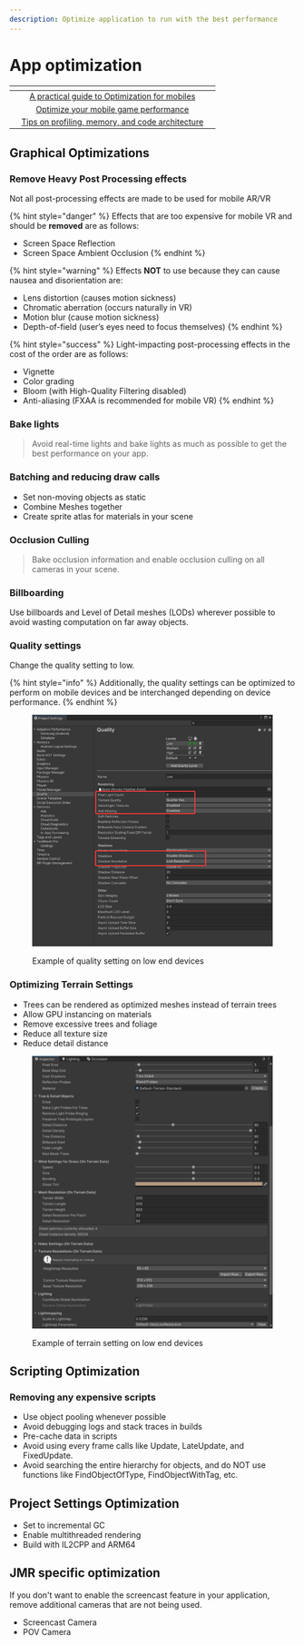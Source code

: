 ```yaml
---
description: Optimize application to run with the best performance
---
```


# App optimization

<table data-view="cards"><thead><tr><th></th><th align="center"></th><th align="center"></th></tr></thead><tbody><tr><td></td><td align="center"><a href="https://docs.unity3d.com/2020.1/Documentation/Manual/MobileOptimizationPracticalGuide.html">A practical guide to Optimization for mobiles</a></td><td align="center"></td></tr><tr><td></td><td align="center"><a href="https://blog.unity.com/games/optimize-your-mobile-game-performance-expert-tips-on-graphics-and-assets">Optimize your mobile game performance</a></td><td align="center"></td></tr><tr><td></td><td align="center"><a href="https://blog.unity.com/games/optimize-your-mobile-game-performance-tips-on-profiling-memory-and-code-architecture-from">Tips on profiling, memory, and code architecture</a></td><td align="center"></td></tr></tbody></table>

## Graphical Optimizations

### Remove Heavy Post Processing effects

Not all post-processing effects are made to be used for mobile AR/VR

{% hint style="danger" %}
Effects that are too expensive for mobile VR and should be **removed** are as follows:

* Screen Space Reflection&#x20;
* Screen Space Ambient Occlusion&#x20;
{% endhint %}

{% hint style="warning" %}
Effects **NOT** to use because they can cause nausea and disorientation are:

* Lens distortion (causes motion sickness)
* Chromatic aberration  (occurs naturally in VR)
* Motion blur (cause motion sickness)
* Depth-of-field (user’s eyes need to focus themselves)
{% endhint %}

{% hint style="success" %}
Light-impacting post-processing effects in the cost of the order are as follows:

* Vignette
* Color grading
* Bloom (with High-Quality Filtering disabled)
* Anti-aliasing (FXAA is recommended for mobile VR)
{% endhint %}

### Bake lights

> Avoid real-time lights and bake lights as much as possible to get the best performance on your app.

### Batching and reducing draw calls

* Set non-moving objects as static
* Combine Meshes together
* Create sprite atlas for materials in your scene

### Occlusion Culling

> Bake occlusion information and enable occlusion culling on all cameras in your scene.

### Billboarding

Use billboards and Level of Detail meshes (LODs) wherever possible to avoid wasting computation on far away objects.

### Quality settings

Change the quality setting to low.

{% hint style="info" %}
Additionally, the quality settings can be optimized to perform on mobile devices and be interchanged depending on device performance.
{% endhint %}

<figure><img src="../../.gitbook/assets/image (63).png" alt=""><figcaption><p>Example of quality setting on low end devices</p></figcaption></figure>

### Optimizing Terrain Settings

* Trees can be rendered as optimized meshes instead of terrain trees
* Allow GPU instancing on materials
* Remove excessive trees and foliage
* Reduce all texture size
* Reduce detail distance

<figure><img src="../../.gitbook/assets/image (71).png" alt=""><figcaption><p>Example of terrain setting on low end devices</p></figcaption></figure>



## Scripting Optimization

### Removing any expensive scripts

* Use object pooling whenever possible
* Avoid debugging logs and stack traces in builds
* Pre-cache data in scripts
* Avoid using every frame calls like Update, LateUpdate, and FixedUpdate.
* Avoid searching the entire hierarchy for objects, and do NOT use functions like FindObjectOfType, FindObjectWithTag, etc.

## Project Settings Optimization

* Set to incremental GC
* Enable multithreaded rendering
* Build with IL2CPP and ARM64

## JMR specific optimization

If you don't want to enable the screencast feature in your application, remove additional cameras that are not being used.

* &#x20;Screencast Camera
* &#x20;POV Camera



